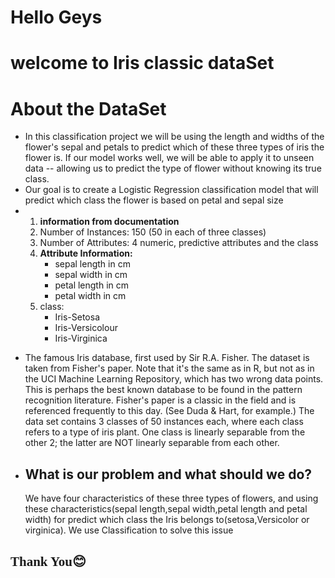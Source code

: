 <!DOCTYPE html>
<html lang="en">
<body>
    <h1>Hello Geys</h1>
    <h1>welcome to Iris classic dataSet</h1>
    <div>
        <h1>About the DataSet</h1>
        <ul>
            <li>
                In this classification project we will be using the length and widths of the flower's sepal and petals
                to predict which of these three types of iris the flower is. If our model works well, we will be able to
                apply it to unseen data -- allowing us to predict the type of flower without knowing its true class.
            </li>
            <li>
                Our goal is to create a Logistic Regression classification model that will predict which class the
                flower is based on petal and sepal size
            </li>
            <li>
                <ol>
                    <li>
                        <strong> information from documentation</strong>
                    </li>
                    <li>
                        Number of Instances: 150 (50 in each of three classes)
                    </li>
                    <li>
                        Number of Attributes: 4 numeric, predictive attributes and the class
                    </li>
                    <li>
                        <strong>Attribute Information:</strong>
                        <ul>
                            <li>
                                sepal length in cm
                            </li>
                            <li>
                                sepal width in cm
                            </li>
                            <li>
                                petal length in cm
                            </li>
                            <li>
                                petal width in cm
                            </li>
                        </ul>
                    </li>
                    <li>
                        class:
                        <ul>
                            <li>
                                Iris-Setosa
                            </li>
                            <li>
                                Iris-Versicolour
                            </li>
                            <li>
                                Iris-Virginica
                            </li>
                        </ul>
                    </li>
                </ol>
            </li>
            <li>
                <p>The famous Iris database, first used by Sir R.A. Fisher. The dataset is taken
                    from Fisher's paper. Note that it's the same as in R, but not as in the UCI
                    Machine Learning Repository, which has two wrong data points.
                    This is perhaps the best known database to be found in the
                    pattern recognition literature. Fisher's paper is a classic in the field and
                    is referenced frequently to this day. (See Duda & Hart, for example.) The
                    data set contains 3 classes of 50 instances each, where each class refers to a
                    type of iris plant. One class is linearly separable from the other 2; the
                    latter are NOT linearly separable from each other.
                </p>
            </li>
            <li>
                <h2>What is our problem and what should we do?</h2>
                <p>
                    We have four characteristics of these three types of flowers, and using these characteristics(sepal
                    length,sepal width,petal length and petal width) for predict which class the Iris belongs
                    to(setosa,Versicolor or virginica).
                    We use Classification to solve this issue
                </p>
            </li>
        </ul>
            <span style="font-family:Comic Sans MS; color:navy,text:center"><h2>Thank You😊</h2></span>
    </div>
</body>
</html>
